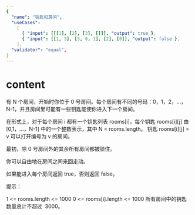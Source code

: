 ```yaml
---
{
  "name": "钥匙和房间",
  "useCases":
    [
      { "input": [[[1], [2], [3], []]], "output": true },
      { "input": [[1, 3], [3, 0, 1], [2], [0]], "output": false },
    ],
  "validator": "equal",
}
---
```


# content

有 N 个房间，开始时你位于 0 号房间。每个房间有不同的号码：0，1，2，...，N-1，并且房间里可能有一些钥匙能使你进入下一个房间。

在形式上，对于每个房间 i 都有一个钥匙列表 rooms[i]，每个钥匙 rooms[i][j] 由 [0,1，...，N-1] 中的一个整数表示，其中 N = rooms.length。 钥匙 rooms[i][j] = v 可以打开编号为 v 的房间。

最初，除 0 号房间外的其余所有房间都被锁住。

你可以自由地在房间之间来回走动。

如果能进入每个房间返回 true，否则返回 false。

提示：

1 <= rooms.length <= 1000
0 <= rooms[i].length <= 1000
所有房间中的钥匙数量总计不超过  3000。
